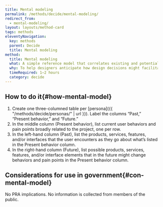 ```yaml
---
title: Mental modeling
permalink: /methods/decide/mental-modeling/
redirect_from:
  - mental-modeling/
layout: layouts/method-card
tags: methods
eleventyNavigation:
  key: methods
  parent: Decide
  title: Mental modeling
method:
  title: Mental modeling
  what: A simple reference model that correlates existing and potential interfaces with user behaviors.
  why: To help designers anticipate how design decisions might facilitate future behaviors.
  timeRequired: 1–2 hours
  category: decide
---
```


## How to do it{#how-mental-model}

1. Create one three-columned table per [persona]({{ "/methods/decide/personas/" | url }}). Label the columns “Past,” “Present behavior,” and “Future.”
1. In the middle column (Present behavior), list current user behaviors and pain points broadly related to the project, one per row.
1. In the left-hand column (Past), list the products, services, features, and/or interfaces that the user encounters as they go about what’s listed in the Present behavior column.
1. In the right-hand column (Future), list possible products, services, features, and/or interface elements that in the future might change behaviors and pain points in the Present behavior column.

<section class="method--section method--section--government-considerations" markdown="1" >

## Considerations for use in government{#con-mental-model}

No PRA implications. No information is collected from members of the public.
</section>
